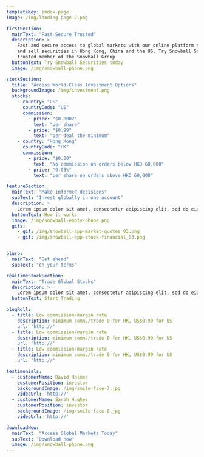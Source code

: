 ```yaml
---
templateKey: index-page
image: /img/landing-page-2.png

firstSection:
  mainText: "Fast Secure Trusted"
  description: >
    Fast and secure access to global markets with our online platform that allows you to buy
    and sell securities in Hong Kong, China and the US. Try Snowball Securities today - a
    trusted member of the Snowball Group
  buttonText: Try Snowball Securities today
  image: /img/snowball-phone.png

stockSection:
  title: "Access World-Class Investment Options"
  backgroundImage: /img/investment.png
  stocks:
    - country: "US"
      countryCode: "US"
      commission:
        - price: "$0.0002"
          text: "per share"
        - price: "$0.99"
          text: "per deal the minimum"
    - country: "Hong Kong"
      countryCode: "HK"
      commission:
        - price: "$0.00"
          text: "No commission on orders below HKD 60,000"
        - price: "0.03%"
          text: "per share on orders above HKD 60,000"

featureSection:
  mainText: "Make informed decisions"
  subText: "Invest globally in one account"
  description: >
    Lorem ipsum dolor sit amet, consectetur adipiscing elit, sed do eiusmod tempor. Excepteur sintticus occaecat cupidatat non proident, sunt in culpa qui officia deserunt mollit anim id est laborum.
  buttonText: How it works
  image: /img/snowball-empty-phone.png
  gifs:
    - gif: /img/snowball-app-market-quotes_03.png
    - gif: /img/snowball-app-stock-financial_03.png


blurb:
  mainText: "Get ahead"
  subText: "on your terms"

realTimeStockSection:
  mainText: "Trade Global Stocks"
  description: >
    Lorem ipsum dolor sit amet, consectetur adipiscing elit, sed do eiusmod tempor. Excepteur sintticus occaecat cupidatat non proident, sunt in culpa qui officia deserunt mollit anim id est laborum.
  buttonText: Start Trading

blogRoll:
  - title: Low commission/margin rate
    description: minimum comm./trade 0 for HK, US$0.99 for US
    url: 'http://'
  - title: Low commission/margin rate
    description: minimum comm./trade 0 for HK, US$0.99 for US
    url: 'http://'
  - title: Low commission/margin rate
    description: minimum comm./trade 0 for HK, US$0.99 for US
    url: 'http://'

testimonials:
  - customerName: David Holmes
    customerPosition: investor
    backgroundImage: /img/smile-face-7.jpg
    videoUrl: 'http://'
  - customerName: Sarah Hughes
    customerPosition: investor
    backgroundImage: /img/smile-face-8.jpg
    videoUrl: 'http://'

downloadNow:
  mainText: "Access Global Markets Today"
  subText: "Download now"
  image: /img/snowball-phone.png
---
```

